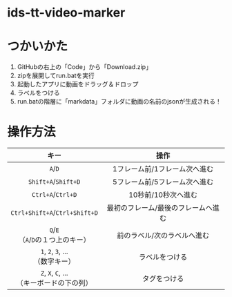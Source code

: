 # ids-tt-video-marker

# つかいかた
1. GitHubの右上の「Code」から「Download.zip」
2. zipを展開してrun.batを実行
3. 起動したアプリに動画をドラッグ＆ドロップ
4. ラベルをつける
5. run.batの階層に「markdata」フォルダに動画の名前のjsonが生成される！

# 操作方法
| キー | 操作 |
|:--:|:--:|
| `A`/`D` | 1フレーム前/1フレーム次へ進む |
| `Shift+A`/`Shift+D` | 5フレーム前/5フレーム次へ進む |
| `Ctrl+A`/`Ctrl+D` | 10秒前/10秒次へ進む |
| `Ctrl+Shift+A`/`Ctrl+Shift+D` | 最初のフレーム/最後のフレームへ進む |
| `Q`/`E` <br>（`A`/`D`の１つ上のキー） | 前のラベル/次のラベルへ進む |
| `1`, `2`, `3`, ... <br>（数字キー） | ラベルをつける |
| `Z`, `X`, `C`, ... <br>（キーボードの下の列） | タグをつける |
